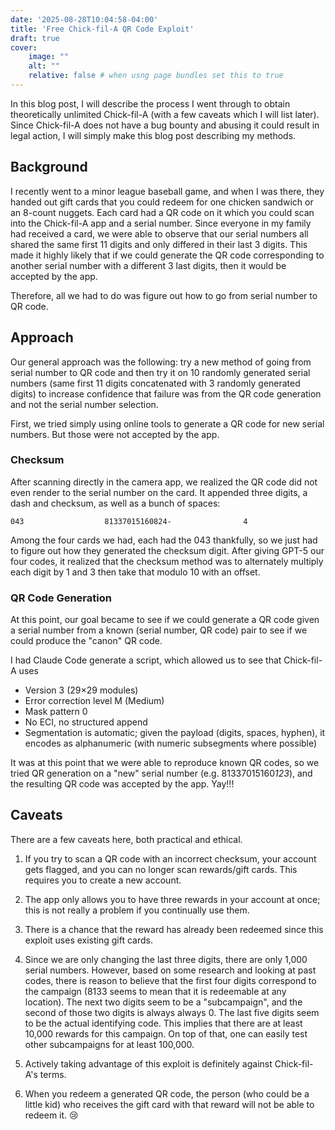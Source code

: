 ```yaml
---
date: '2025-08-28T10:04:58-04:00'
title: 'Free Chick-fil-A QR Code Exploit'
draft: true
cover:
    image: ""
    alt: ""
    relative: false # when usng page bundles set this to true
---
```


In this blog post, I will describe the process I went through to obtain theoretically unlimited Chick-fil-A (with a few caveats which I will list later). Since Chick-fil-A does not have a bug bounty and abusing it could result in legal action, I will simply make this blog post describing my methods.

## Background

I recently went to a minor league baseball game, and when I was there, they handed out gift cards that you could redeem for one chicken sandwich or an 8-count nuggets. Each card had a QR code on it which you could scan into the Chick-fil-A app and a serial number. Since everyone in my family had received a card, we were able to observe that our serial numbers all shared the same first 11 digits and only differed in their last 3 digits. This made it highly likely that if we could generate the QR code corresponding to another serial number with a different 3 last digits, then it would be accepted by the app.

Therefore, all we had to do was figure out how to go from serial number to QR code.

## Approach

Our general approach was the following: try a new method of going from serial number to QR code and then try it on 10 randomly generated serial numbers (same first 11 digits concatenated with 3 randomly generated digits) to increase confidence that failure was from the QR code generation and not the serial number selection.

First, we tried simply using online tools to generate a QR code for new serial numbers. But those were not accepted by the app.

### Checksum

After scanning directly in the camera app, we realized the QR code did not even render to the serial number on the card. It appended three digits, a dash and checksum, as well as a bunch of spaces:

```text
043                  81337015160824-                4
```

Among the four cards we had, each had the 043 thankfully, so we just had to figure out how they generated the checksum digit. After giving GPT-5 our four codes, it realized that the checksum method was to alternately multiply each digit by 1 and 3 then take that modulo 10 with an offset.

### QR Code Generation

At this point, our goal became to see if we could generate a QR code given a serial number from a known (serial number, QR code) pair to see if we could produce the "canon" QR code.

I had Claude Code generate a script, which allowed us to see that Chick-fil-A uses

- Version 3 (29×29 modules)
- Error correction level M (Medium)
- Mask pattern 0
- No ECI, no structured append
- Segmentation is automatic; given the payload (digits, spaces, hyphen), it encodes as alphanumeric (with numeric subsegments where possible)

It was at this point that we were able to reproduce known QR codes, so we tried QR generation on a "new" serial number (e.g. 81337015160*123*), and the resulting QR code was accepted by the app. Yay!!!

## Caveats

There are a few caveats here, both practical and ethical.

1. If you try to scan a QR code with an incorrect checksum, your account gets flagged, and you can no longer scan rewards/gift cards. This requires you to create a new account.

2. The app only allows you to have three rewards in your account at once; this is not really a problem if you continually use them.

3. There is a chance that the reward has already been redeemed since this exploit uses existing gift cards.

4. Since we are only changing the last three digits, there are only 1,000 serial numbers. However, based on some research and looking at past codes, there is reason to believe that the first four digits correspond to the campaign (8133 seems to mean that it is redeemable at any location). The next two digits seem to be a "subcampaign", and the second of those two digits is always always 0. The last five digits seem to be the actual identifying code. This implies that there are at least 10,000 rewards for this campaign. On top of that, one can easily test other subcampaigns for at least 100,000.

5. Actively taking advantage of this exploit is definitely against Chick-fil-A's terms.

6. When you redeem a generated QR code, the person (who could be a little kid) who receives the gift card with that reward will not be able to redeem it. :cry: